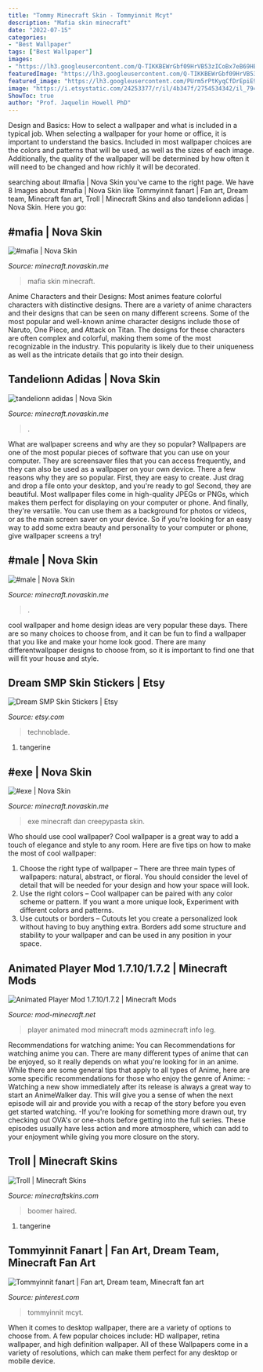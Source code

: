 ```yaml
---
title: "Tommy Minecraft Skin - Tommyinnit Mcyt"
description: "Mafia skin minecraft"
date: "2022-07-15"
categories:
- "Best Wallpaper"
tags: ["Best Wallpaper"]
images:
- "https://lh3.googleusercontent.com/Q-TIKKBEWrGbf09HrVB53zICoBx7eB69HE9Hgo-N6FrRPq0ONp5mGbbKzMDGgMmh6fuCkTjM0ePeJDDTz7e8NkA=s500"
featuredImage: "https://lh3.googleusercontent.com/Q-TIKKBEWrGbf09HrVB53zICoBx7eB69HE9Hgo-N6FrRPq0ONp5mGbbKzMDGgMmh6fuCkTjM0ePeJDDTz7e8NkA=s500"
featured_image: "https://lh3.googleusercontent.com/PUrm5rPtKyqCfDrEpiE9cFEROvLWWKFip9VIP4uA_wvrMVII6R0a8s9op3BD9XlDsy48FV2mWpU7FHVtU-ak=s400"
image: "https://i.etsystatic.com/24253377/r/il/4b347f/2754534342/il_794xN.2754534342_swi2.jpg"
ShowToc: true
author: "Prof. Jaquelin Howell PhD"
---
```



Design and Basics: How to select a wallpaper and what is included in a typical job.
When selecting a wallpaper for your home or office, it is important to understand the basics. Included in most wallpaper choices are the colors and patterns that will be used, as well as the sizes of each image. Additionally, the quality of the wallpaper will be determined by how often it will need to be changed and how richly it will be decorated.

	

		
searching about #mafia | Nova Skin you've came to the right page. We have 8 Images about #mafia | Nova Skin like Tommyinnit fanart | Fan art, Dream team, Minecraft fan art, Troll | Minecraft Skins and also tandelionn adidas | Nova Skin. Here you go:
		
    
## #mafia | Nova Skin

<img loading=lazy src="https://lh3.googleusercontent.com/UMQkCg24ahCSrfRTBfUOrqjT5BdF2IKt-O1mDx3PccjCHxhSQwvna03Fp-7gGmtz0IgT8M_JBO2qbHBJ7W6hBZc=s400" onerror="this.onerror=null;this.src='https://tse2.mm.bing.net/th?id=OIP.NR7dhy6r5HYxu5MnFX09owAAAA&amp;pid=15.1';" alt="#mafia | Nova Skin">

_Source: minecraft.novaskin.me_

>mafia skin minecraft. 

	

Anime Characters and their Designs: Most animes feature colorful characters with distinctive designs.
There are a variety of anime characters and their designs that can be seen on many different screens. Some of the most popular and well-known anime character designs include those of Naruto, One Piece, and Attack on Titan. The designs for these characters are often complex and colorful, making them some of the most recognizable in the industry. This popularity is likely due to their uniqueness as well as the intricate details that go into their design.

    
## Tandelionn Adidas | Nova Skin

<img loading=lazy src="https://lh3.googleusercontent.com/Q-TIKKBEWrGbf09HrVB53zICoBx7eB69HE9Hgo-N6FrRPq0ONp5mGbbKzMDGgMmh6fuCkTjM0ePeJDDTz7e8NkA=s500" onerror="this.onerror=null;this.src='https://tse1.mm.bing.net/th?id=OIP.HB7gnSmTsjNdINwsS12VxQAAAA&amp;pid=15.1';" alt="tandelionn adidas | Nova Skin">

_Source: minecraft.novaskin.me_

>. 

	

What are wallpaper screens and why are they so popular?
Wallpapers are one of the most popular pieces of software that you can use on your computer. They are screensaver files that you can access frequently, and they can also be used as a wallpaper on your own device. There a few reasons why they are so popular. First, they are easy to create. Just drag and drop a file onto your desktop, and you're ready to go! Second, they are beautiful. Most wallpaper files come in high-quality JPEGs or PNGs, which makes them perfect for displaying on your computer or phone. And finally, they're versatile. You can use them as a background for photos or videos, or as the main screen saver on your device. So if you're looking for an easy way to add some extra beauty and personality to your computer or phone, give wallpaper screens a try!

    
## #male | Nova Skin

<img loading=lazy src="https://lh3.googleusercontent.com/PUrm5rPtKyqCfDrEpiE9cFEROvLWWKFip9VIP4uA_wvrMVII6R0a8s9op3BD9XlDsy48FV2mWpU7FHVtU-ak=s400" onerror="this.onerror=null;this.src='https://tse3.mm.bing.net/th?id=OIP.l-1ebsGZJvphq3ZC-sb7YgAAAA&amp;pid=15.1';" alt="#male | Nova Skin">

_Source: minecraft.novaskin.me_

>. 

	

cool wallpaper and home design ideas are very popular these days. There are so many choices to choose from, and it can be fun to find a wallpaper that you like and make your home look good. There are many differentwallpaper designs to choose from, so it is important to find one that will fit your house and style.

    
## Dream SMP Skin Stickers | Etsy

<img loading=lazy src="https://i.etsystatic.com/24253377/r/il/4b347f/2754534342/il_794xN.2754534342_swi2.jpg" onerror="this.onerror=null;this.src='https://tse4.mm.bing.net/th?id=OIP.deAmH39-FlXmaqemAeKf2wHaHZ&amp;pid=15.1';" alt="Dream SMP Skin Stickers | Etsy">

_Source: etsy.com_

>technoblade. 

	

1. tangerine 

    
## #exe | Nova Skin

<img loading=lazy src="https://lh3.googleusercontent.com/MAt9ygSeN_ayff_42wbDXwtdpVFqIPHNVt2OU8ChnzzJ7a818pAG1duouCZ1A3ZID02Xm4FZToF5WUPy8fFJ1w=s400" onerror="this.onerror=null;this.src='https://tse2.mm.bing.net/th?id=OIP.s_JtoRHSLzynU8_WPtXCJQAAAA&amp;pid=15.1';" alt="#exe | Nova Skin">

_Source: minecraft.novaskin.me_

>exe minecraft dan creepypasta skin. 

	

Who should use cool wallpaper?
Cool wallpaper is a great way to add a touch of elegance and style to any room. Here are five tips on how to make the most of cool wallpaper: 
1) Choose the right type of wallpaper – There are three main types of wallpapers: natural, abstract, or floral. You should consider the level of detail that will be needed for your design and how your space will look. 
2) Use the right colors – Cool wallpaper can be paired with any color scheme or pattern. If you want a more unique look, Experiment with different colors and patterns. 
3) Use cutouts or borders – Cutouts let you create a personalized look without having to buy anything extra. Borders add some structure and stability to your wallpaper and can be used in any position in your space.

    
## Animated Player Mod 1.7.10/1.7.2 | Minecraft Mods

<img loading=lazy src="http://i.imgur.com/RIlt82X.png" onerror="this.onerror=null;this.src='https://tse4.mm.bing.net/th?id=OIP.dnFA9b_DgzrdtMR2uIXm5QHaEs&amp;pid=15.1';" alt="Animated Player Mod 1.7.10/1.7.2 | Minecraft Mods">

_Source: mod-minecraft.net_

>player animated mod minecraft mods azminecraft info leg. 

	

Recommendations for watching anime: You can
Recommendations for watching anime you can. There are many different types of anime that can be enjoyed, so it really depends on what you're looking for in an anime. While there are some general tips that apply to all types of Anime, here are some specific recommendations for those who enjoy the genre of Anime: 
-Watching a new show immediately after its release is always a great way to start an AnimeWalker day. This will give you a sense of when the next episode will air and provide you with a recap of the story before you even get started watching. 
-If you're looking for something more drawn out, try checking out OVA's or one-shots before getting into the full series. These episodes usually have less action and more atmosphere, which can add to your enjoyment while giving you more closure on the story.

    
## Troll | Minecraft Skins

<img loading=lazy src="https://www.minecraftskins.com/uploads/preview-skins/2019/09/13/troll-13457077.png?v100" onerror="this.onerror=null;this.src='https://tse3.mm.bing.net/th?id=OIP.jqgdOJ1xlmzcmdujuYwFwQAAAA&amp;pid=15.1';" alt="Troll | Minecraft Skins">

_Source: minecraftskins.com_

>boomer haired. 

	

1. tangerine 

    
## Tommyinnit Fanart | Fan Art, Dream Team, Minecraft Fan Art

<img loading=lazy src="https://i.pinimg.com/736x/ee/1e/2c/ee1e2c88840cafe43a8ed6533b802912.jpg" onerror="this.onerror=null;this.src='https://tse1.mm.bing.net/th?id=OIP.Fb16IpXe4VTxiO7jG1HHwAHaJ3&amp;pid=15.1';" alt="Tommyinnit fanart | Fan art, Dream team, Minecraft fan art">

_Source: pinterest.com_

>tommyinnit mcyt. 

	

When it comes to desktop wallpaper, there are a variety of options to choose from. A few popular choices include: HD wallpaper, retina wallpaper, and high definition wallpaper. All of these Wallpapers come in a variety of resolutions, which can make them perfect for any desktop or mobile device. 

